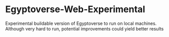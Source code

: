 # Egyptoverse-Web-Experimental
Experimental buildable version of Egyptoverse to run on local machines. Although very hard to run, potential improvements could yield better results

